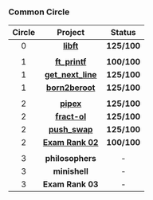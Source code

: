 ### Common Circle
| Circle | Project | Status |
|:------:|:-------:|:------:|
| 0 | [**libft**](./libft) | **125/100** |
|||
| 1 | [**ft_printf**](./ft_printf) | **100/100**  |
| 1 | [**get_next_line**](./get_next_line) | **125/100**|
| 1 | [**born2beroot**](./Born2beroot) | **125/100** |
|||
| 2 | [**pipex**](./pipex) | **125/100** |
| 2 | [**fract-ol**](./fract-ol) | **125/100** |
| 2 | [**push_swap**](./push_swap) | **125/100** |
| 2 | [**Exam Rank 02**](./exam_rank_02) | **100/100** |
|||
| 3 | **philosophers**| - |
| 3 | **minishell** | - |
| 3 | **Exam Rank 03** | - |
